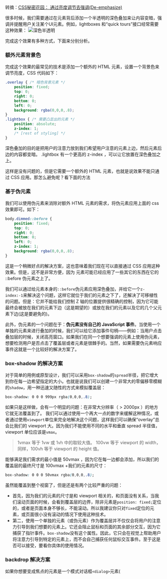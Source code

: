 转摘：[CSS秘密花园： 通过亮度调节去强调(De-emphasize)](http://www.w3cplus.com/css3/css-secrets/de-emphasize-by-dimming.html)

很多时候，我们需要通过在元素背后添加一个半透明的深色叠加来让内容变暗，强调并提醒用户关注某个UI元素。例如，lightboxes 和“quick tours”接口经常需要这种效果：
![深色半透明](http://cnd.qiniu.lin07ux.cn/2016-04-12%20de-emphasize.png)

完成这个效果有多种方式，下面来分别分析。

### 额外元素背景色
完成这个效果的最常见的技术是添加一个额外的 HTML 元素，设置一个背景色来调节亮度，CSS 代码如下：

```css
.overlay { /* 暗色背景元素 */
    position: fixed;
    top: 0;
    right: 0;
    bottom: 0;
    left: 0;
    background: rgba(0,0,0,.8);
}
.lightbox { /* 需要凸显出的元素 */
    position: absolute;
    z-index: 1;
    /* [rest of styling] */
}
```

深色叠加的目的是把用户的注意力放到我们希望用户注意的元素上边，然后元素后边的内容都变暗。 .lightbox 有一个更高的 z-index ，可以让它放置在深色叠加之上。

这样是没有问题的，但是它需要一个额外的 HTML 元素，也就是说效果不能只通过 CSS 应用。那怎么避免呢？看下面的方法

### 基于伪元素
我们可以使用伪元素来消除对额外 HTML 元素的需求，将伪元素应用上面的 css 效果即可。如下：

```css
body.dimmed::before {
    position: fixed;
    top: 0;
    right: 0;
    bottom: 0;
    left: 0;
    z-index: 1;
    background: rgba(0,0,0,.8);
}
```

这是一个稍微好点的解决方案，这也意味着我们现在可以直接通过 CSS 应用这种效果。但是，这不是非常方便，因为 <body> 元素可能已经应用了一些其它的东西在它的 ::before 伪元素之上了。

我们可以通过给元素本身的`::before`伪元素应用深色叠加，并给它一个`z-index:-1`来解决这个问题，这样它就位于我们的元素之下了，还解决了可移植性的问题。但是：它并不能给我们控制 Z 轴的位置提供很精确的控制，因为它可能最终会被放在我们的元素下边（这是期望的）或放在我们的元素以及它的几个父元素下边(这是要避免的)。

此外，伪元素的一个问题在于：**伪元素没有自己的 JavaScript 事件**。当使用一个单独的元素来进行叠加的时候，我们可以给它添加事件句柄——例如：当用户点击叠加层的时候，关闭高亮窗口。如果我们在同一个想要强调的元素上使用伪元素，想要检测用户是否点击了覆盖层或者元素是很棘手的。当然，如果需要伪元素响应事件这就是一个比较好的解决方案了。

### box-shadow 的解决方案
对于简单的用例或原型设计，我们可以采用`box-shadow`的`spread`半径，把它增大到你在每一边希望指定的大小。也就是说我们可以创建一个非常大的零偏移零模糊的`shadow`，用一种迅速又随性的方式来模拟覆盖层：

```css
box-shadow: 0 0 0 999px rgba(0,0,0,.8);
```

如果只是这样做，会有一个明显的问题：在非常大分辨率（ > 2000px ）的地方它就无法覆盖到了。
我们可以通过使用一个再大一点的数字来缓解这种情况，或者通过使用`viewport`单位来完全地解决这个问题，这样我们可以确保“overlay”总会比我们的 viewport 大。因为我们不能使用不同的水平和垂直 spread 半径值，viewport 单位应该是`vmax`。

> 1vmax 等于 1vw 或 1vh 中的取较大值。 100vw 等于 viewport 的 width，同样，100vh 等于 viewport 的 height 值。

能够满足我们需求的最小值是 50vmax ，因为它在每一边都会添加，所以我们的覆盖层的最终尺寸是 100vmax +我们的元素的尺寸：

```css
box-shadow: 0 0 0 50vmax rgba(0,0,0,.8);
```

虽然能覆盖到整个视窗了，但是还是有两个比较严重的问题：

- 首先，因为我们的元素的尺寸是和 viewport 相关的，和页面没有关系，当我们滚动页面的时候，会看到覆盖层的边界，除非元素是`position: fixed;`定位的，或者是页面本身不够长，不能滚动。所以我建议你只对`fixed`定位的元素，或页面很小没有滚动的情况下使用这种技术。
- 第二，使用一个单独的元素（或伪元素）作为覆盖层并不仅仅会将用户的注意力引导到我们想要的元素上。它还会阻止鼠标和页面的其余部分交互，因为它捕获了指针事件。`box-shadow`没有这个属性。因此，它只会在视觉上帮助用户将注意力引导到特定的元素上，而不会自己捕获任何鼠标交互事件。至于这是否可以接受，要看你具体的使用情况。

### backdrop 解决方案
如果你想要变成焦点的元素是一个模式对话框`<dialog>`元素(<dialog> 元素通过它的`showModal()`方法显示)，默认它已经有一个覆盖层了。这种原生的覆盖还可以通过`::backdrop`伪元素来添加样式，例如，让它变暗一点：

```css
dialog::backdrop {
    background: rgba(0, 0, 0, .8);
}
```

这种方法唯一需要注意的地方是：在编写的时候，浏览器的支持是非常有限的，所以一定要在使用前检查其当前状态。记住，即使它不被支持，如果对话框没有覆盖层的话，也不会影响到什么东西，因为它只是一个用户体验的改善。



